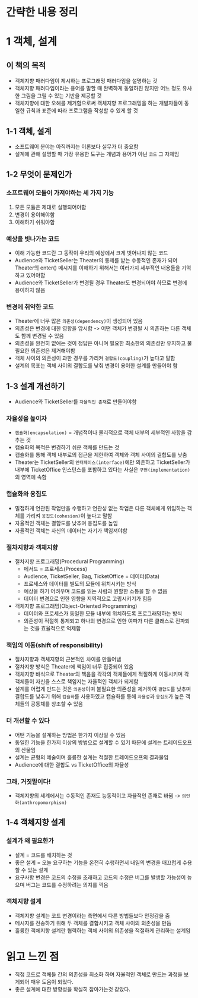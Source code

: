 # 간략한 내용 정리

# 1 객체, 설계
## 이 책의 목적
- 객체지향 패러다임이 제시하는 프로그래밍 패러다임을 설명하는 것
- 객체지향 패러다임이라는 용어를 말할 때 완벽하게 동일하진 않지만 어느 정도 유사한 그림을 그릴 수 있는 기반을 제공할 것
- 객체지향에 대한 오해를 제거함으로써 객체지향 프로그래밍을 하는 개발자들이 동일한 규칙과 표준에 따라 프로그램을 작성할 수 있게 할 것

## 1-1 객체, 설계
- 소프트웨어 분야는 아직까지는 이론보다 실무가 더 중요함
- 설계에 관해 설명할 때 가장 유용한 도구는 개념과 용어가 아닌 `코드` 그 자체임

## 1-2 무엇이 문제인가

### 소프트웨어 모듈이 가져야하는 세 가지 기능
1. 모든 모듈은 제대로 실행되어야함
2. 변경이 용이해야함
3. 이해하기 쉬워야함

### 예상을 빗나가는 코드
- 이해 가능한 코드란 그 동작이 우리의 예상에서 크게 벗어나지 않는 코드
- Audience와 TicketSeller는 Theater의 통제를 받는 수동적인 존재가 되어 Theater의 enter() 메시지를 이해하기 위해서는 여러가지 세부적인 내용들을 기억하고 있어야함
- Audience와 TicketSeller가 변경될 경우 Theater도 변경되어야 하므로 변경에 용이하지 않음

### 변경에 취약한 코드
- Theater에 너무 많은 `의존성(dependency)`이 생성되어 있음
- 의존성은 변경에 대한 영향을 암시함 -> 어떤 객체가 변경될 시 의존하는 다른 객체도 함께 변경될 수 있음
- 의존성을 완전히 없애는 것이 정답은 아니며 필요한 최소한의 의존성만 유지하고 불필요한 의존성은 제거해야함
- 객체 사이의 의존성이 과한 경우를 가리켜 `결합도(coupling)`가 높다고 말함
- 설계의 목표는 객체 사이의 결합도를 낮춰 변경이 용이한 설계를 만들어야 함

## 1-3 설계 개선하기
- Audience와 TicketSeller를 `자율적인 존재`로 만들어야함

### 자율성을 높이자
- `캡슐화(encapsulation)` = 개념적이나 물리적으로 객체 내부의 세부적인 사항을 감추는 것
- 캡슐화의 목적은 변경하기 쉬운 객체를 만드는 것
- 캡슐화를 통해 객체 내부로의 접근을 제한하여 객체와 객체 사이의 결합도를 낮춤
- Theater는 TicketSeller의 `인터페이스(interface)`에만 의존하고 TicketSeller가 내부에 TicketOffice 인스턴스를 포함하고 있다는 사실은 `구현(implementation)`의 영역에 속함

### 캡슐화와 응집도
- 밀접하게 연관된 작업만을 수행하고 연관성 없는 작업은 다른 객체에게 위임하는 객체를 가리켜 `응집도(cohesion)`이 높다고 말함
- 자율적인 객체는 결합도를 낮추며 응집도를 높임
- 자율적인 객체는 자신의 데이터는 자기가 책임져야함

### 절차지향과 객체지향
- 절차지향 프로그래밍(Procedural Programming)
  - 메서드 = 프로세스(Process)
  - Audience, TicketSeller, Bag, TicketOffice = 데이터(Data)
  - 프로세스와 데이터를 별도의 모듈에 위치시키는 방식
  - 예상을 하기 어려우며 코드를 읽는 사람과 원할한 소통을 할 수 없음
  - 데이터 변경으로 인한 영향을 지역적으로 고립시키기가 힘듬
- 객체지향 프로그래밍(Object-Oriented Programming)
  - 데이터와 프로세스가 동일한 모듈 내부에 위치하도록 프로그래밍하는 방식
  - 의존성이 적절히 통제되고 하나의 변경으로 인한 여파가 다른 클래스로 전파되는 것을 효율적으로 억제함
 
### 책임의 이동(shift of responsibility)
- 절차지향과 객체지향의 근본적인 차이를 만들어냄
- 절차지향 방식은 Theater에 책임이 너무 집중되어 있음
- 객체지향 바식으로 Theater의 책음을 각각의 객체들에게 적절하게 이동시키며 각 객체들이 자신을 스스로 책임지는 자율적인 객체가 되게함
- 설계를 어렵게 만드는 것은 `의존성`이며 불필요한 의존성을 제거하여 `결합도`를 낮추며 결합도를 낮추기 위해 `캡슐화`를 사용하였고 캡슐화를 통해 `자율성`과 `응집도`가 높은 객체들의 공동체를 창조할 수 있음

### 더 개선할 수 있다
- 어떤 기능을 설계하는 방법은 한가지 이상일 수 있음
- 동일한 기능을 한가지 이상의 방법으로 설계할 수 있기 때문에 설계는 트레이드오프의 산물임
- 설계는 균형의 예술이며 훌륭한 설계는 적절한 트레이드오프의 결과물임
- Audience에 대한 결합도 vs TicketOffice의 자율성

### 그래, 거짓말이다!
- 객체지향의 세계에서는 수동적인 존재도 능동적이고 자율적인 존재로 바뀜 -> `의인화(anthropomorphism)`

## 1-4 객체지향 설계

### 설계가 왜 필요한가
- 설계 = 코드를 배치하는 것
- 좋은 설계 = 오늘 요구하는 기능을 온전히 수행하면서 내일의 변경을 매끄럽게 수용할 수 있는 설계
- 요구사항 변경은 코드의 수정을 초래하고 코드의 수정은 버그를 발생할 가능성이 높으며 버그는 코드를 수정하려는 의지를 꺽음

### 객체지향 설계
- 객체지향 설계는 코드 변경이라는 측면에서 다른 방법들보다 안정감을 줌
- 메시지를 전송하기 위해 두 객체를 결합시키고 객체 사이의 의존성을 만듬
- 훌륭한 객체지향 설계란 협력하는 객체 사이의 의존성을 적절하게 관리하는 설계임

# 읽고 느낀 점
- 직접 코드로 객체들 간의 의존성을 최소화 하며 자율적인 객체로 만드는 과정을 보게되어 매우 도움이 되었다.
- 좋은 설계에 대한 방향성을 확실히 잡아가는것 같았다.
